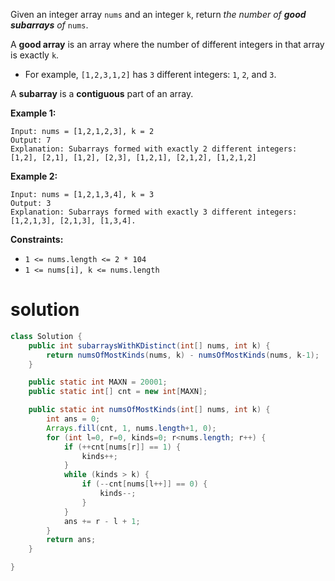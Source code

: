 Given an integer array `nums` and an integer `k`, return *the number of **good subarrays** of* `nums`.

A **good array** is an array where the number of different integers in that array is exactly `k`.

- For example, `[1,2,3,1,2]` has `3` different integers: `1`, `2`, and `3`.

A **subarray** is a **contiguous** part of an array.

 

**Example 1:**

```
Input: nums = [1,2,1,2,3], k = 2
Output: 7
Explanation: Subarrays formed with exactly 2 different integers: [1,2], [2,1], [1,2], [2,3], [1,2,1], [2,1,2], [1,2,1,2]
```

**Example 2:**

```
Input: nums = [1,2,1,3,4], k = 3
Output: 3
Explanation: Subarrays formed with exactly 3 different integers: [1,2,1,3], [2,1,3], [1,3,4].
```

 

**Constraints:**

- `1 <= nums.length <= 2 * 104`
- `1 <= nums[i], k <= nums.length`

# solution

```java
class Solution {
    public int subarraysWithKDistinct(int[] nums, int k) {
        return numsOfMostKinds(nums, k) - numsOfMostKinds(nums, k-1);
    }

    public static int MAXN = 20001;
    public static int[] cnt = new int[MAXN];

    public static int numsOfMostKinds(int[] nums, int k) {
        int ans = 0;
        Arrays.fill(cnt, 1, nums.length+1, 0);
        for (int l=0, r=0, kinds=0; r<nums.length; r++) {
            if (++cnt[nums[r]] == 1) {
                kinds++;
            }
            while (kinds > k) {
                if (--cnt[nums[l++]] == 0) {
                    kinds--;
                }
            }
            ans += r - l + 1;
        }
        return ans;
    }

}
```

